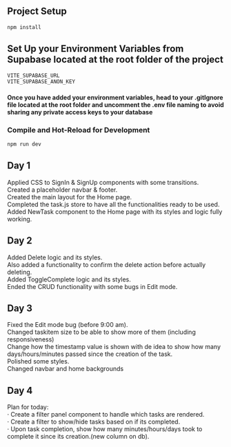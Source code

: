 
## Project Setup

```sh
npm install
```

## Set Up your Environment Variables from Supabase located at the root folder of the project
```sh
VITE_SUPABASE_URL
VITE_SUPABASE_ANON_KEY 
```
#### Once you have added your environment variables, head to your .gitIgnore file located at the root folder and uncomment the .env file naming to avoid sharing any private access keys to your database

### Compile and Hot-Reload for Development

```sh
npm run dev
```
## Day 1
Applied CSS to SignIn & SignUp components with some transitions.  
Created a placeholder navbar & footer.  
Created the main layout for the Home page.  
Completed the task.js store to have all the functionalities ready to be used.  
Added NewTask component to the Home page with its styles and logic fully working.  
## Day 2
Added Delete logic and its styles.  
Also added a functionality to confirm the delete action before actually deleting.  
Added ToggleComplete logic and its styles.  
Ended the CRUD functionality with some bugs in Edit mode.  
## Day 3
Fixed the Edit mode bug (before 9:00 am).  
Changed taskitem size to be able to show more of them (including responsiveness)  
Change how the timestamp value is shown with de idea to show how many days/hours/minutes passed since the creation of the task.  
Polished some styles.  
Changed navbar and home backgrounds
## Day 4
Plan for today:  
  · Create a filter panel component to handle which tasks are rendered.  
  · Create a filter to show/hide tasks based on if its completed.  
  · Upon task completion, show how many minutes/hours/days took to complete it since its creation.(new column on db).    
